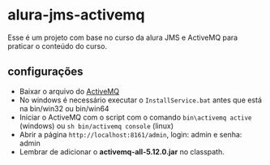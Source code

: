 # alura-jms-activemq

Esse é um projeto com base no curso da alura JMS e ActiveMQ para praticar o conteúdo do curso.

## configurações

- Baixar o arquivo do [ActiveMQ](https://s3.amazonaws.com/caelum-online-public/jms/apache-activemq-5.12.0-bin.zip)
- No windows é necessário executar o `InstallService.bat` antes que está na bin/win32 ou bin/win64
- Iniciar o ActiveMQ com o script com o comando `bin\activemq active` (windows) ou `sh bin/activemq console` (linux)
- Abrir a página `http://localhost:8161/admin`, login: admin e senha: admin
- Lembrar de adicionar o **activemq-all-5.12.0.jar** no classpath.